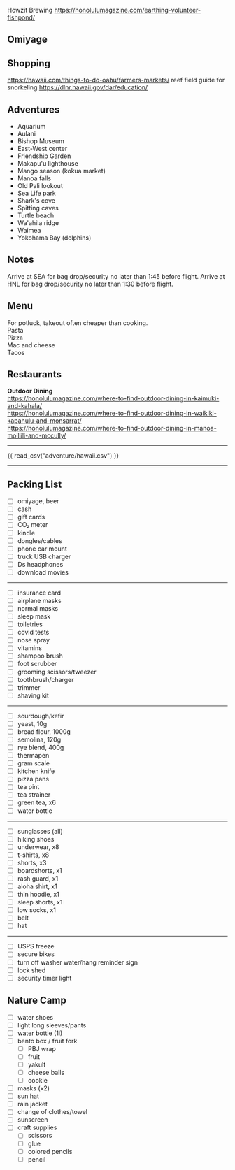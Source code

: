 Howzit Brewing 
https://honolulumagazine.com/earthing-volunteer-fishpond/  

## Omiyage

## Shopping
https://hawaii.com/things-to-do-oahu/farmers-markets/
reef field guide for snorkeling
https://dlnr.hawaii.gov/dar/education/

## Adventures
* Aquarium
* Aulani
* Bishop Museum
* East-West center
* Friendship Garden
* Makapu'u lighthouse
* Mango season (kokua market)
* Manoa falls
* Old Pali lookout
* Sea Life park
* Shark's cove
* Spitting caves
* Turtle beach
* Wa'ahila ridge
* Waimea
* Yokohama Bay (dolphins)

## Notes
Arrive at SEA for bag drop/security no later than 1:45 before flight.
Arrive at HNL for bag drop/security no later than 1:30 before flight.

## Menu
For potluck, takeout often cheaper than cooking.  
Pasta  
Pizza  
Mac and cheese  
Tacos  

## Restaurants
**Outdoor Dining**  
https://honolulumagazine.com/where-to-find-outdoor-dining-in-kaimuki-and-kahala/  
https://honolulumagazine.com/where-to-find-outdoor-dining-in-waikiki-kapahulu-and-monsarrat/  
https://honolulumagazine.com/where-to-find-outdoor-dining-in-manoa-moiliili-and-mccully/  

---
{{ read_csv("adventure/hawaii.csv") }}

---
## Packing List
- [ ] omiyage, beer
- [ ] cash
- [ ] gift cards
- [ ] CO₂ meter
- [ ] kindle
- [ ] dongles/cables
- [ ] phone car mount
- [ ] truck USB charger
- [ ] Ds headphones
- [ ] download movies
---
- [ ] insurance card
- [ ] airplane masks
- [ ] normal masks
- [ ] sleep mask
- [ ] toiletries
- [ ] covid tests
- [ ] nose spray
- [ ] vitamins
- [ ] shampoo brush
- [ ] foot scrubber
- [ ] grooming scissors/tweezer
- [ ] toothbrush/charger
- [ ] trimmer
- [ ] shaving kit
---
- [ ] sourdough/kefir
- [ ] yeast, 10g
- [ ] bread flour, 1000g
- [ ] semolina, 120g
- [ ] rye blend, 400g
- [ ] thermapen
- [ ] gram scale
- [ ] kitchen knife
- [ ] pizza pans
- [ ] tea pint
- [ ] tea strainer
- [ ] green tea, x6
- [ ] water bottle
---
- [ ] sunglasses (all)
- [ ] hiking shoes
- [ ] underwear, x8
- [ ] t-shirts, x8
- [ ] shorts, x3
- [ ] boardshorts, x1
- [ ] rash guard, x1
- [ ] aloha shirt, x1
- [ ] thin hoodie, x1
- [ ] sleep shorts, x1
- [ ] low socks, x1
- [ ] belt
- [ ] hat
---
- [ ] USPS freeze
- [ ] secure bikes
- [ ] turn off washer water/hang reminder sign
- [ ] lock shed
- [ ] security timer light

## Nature Camp
- [ ] water shoes
- [ ] light long sleeves/pants
- [ ] water bottle (1l)
- [ ] bento box / fruit fork
    - [ ] PBJ wrap
    - [ ] fruit
    - [ ] yakult
    - [ ] cheese balls
    - [ ] cookie
- [ ] masks (x2)
- [ ] sun hat
- [ ] rain jacket
- [ ] change of clothes/towel
- [ ] sunscreen
- [ ] craft supplies
    - [ ] scissors
    - [ ] glue
    - [ ] colored pencils
    - [ ] pencil
